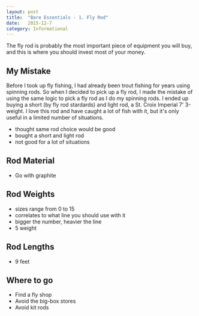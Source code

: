 ```yaml
---
layout: post
title:  "Bare Essentials - 1. Fly Rod"
date:   2015-12-7
category: Informational
---
```


The fly rod is probably the most important piece of equipment you will buy, and this is where you should invest most of your money.

## My Mistake
Before I took up fly fishing, I had already been trout fishing for years using spinning rods.
So when I decided to pick up a fly rod, I made the mistake of using the same logic to pick a fly rod as I do my spinning rods.
I ended up buying a short (by fly rod stardards) and light rod, a St. Croix Imperial 7' 3-weight.
I love this rod and have caught a lot of fish with it, but it's only useful in a limited number of situations.


- thought same rod choice would be good
- bought a short and light rod
- not good for a lot of situations

## Rod Material
- Go with graphite

## Rod Weights
- sizes range from 0 to 15
- correlates to what line you should use with it
- bigger the number, heavier the line 
- 5 weight

## Rod Lengths
- 9 feet

## Where to go
- Find a fly shop
- Avoid the big-box stores
- Avoid kit rods

